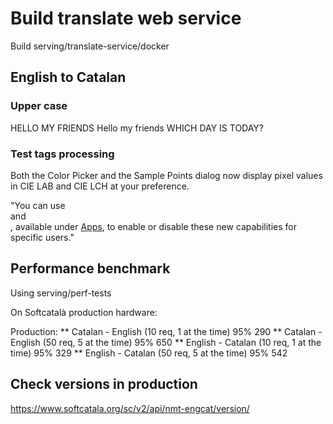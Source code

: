 # Build translate web service

Build serving/translate-service/docker

## English to Catalan

### Upper case

HELLO MY FRIENDS
Hello my friends
WHICH DAY IS TODAY?

### Test tags processing

Both the <emphasis>Color Picker</emphasis> and the <emphasis>Sample Points</emphasis> dialog now display pixel values in CIE LAB and CIE LCH at your preference.

"You can use <u id='3521'><br id='p2'/></u> and <u id='3522'><br id='p1'/></u>, available under <u id='3523'>Apps</u>, to enable or disable these new capabilities for specific users."

## Performance benchmark

Using serving/perf-tests 

On Softcatalà production hardware:

Production:
** Catalan - English (10 req, 1 at the time)
  95%    290
** Catalan - English (50 req, 5 at the time)
  95%    650
** English - Catalan (10 req, 1 at the time)
  95%    329
** English - Catalan (50 req, 5 at the time)
  95%    542

## Check versions in production

https://www.softcatala.org/sc/v2/api/nmt-engcat/version/




